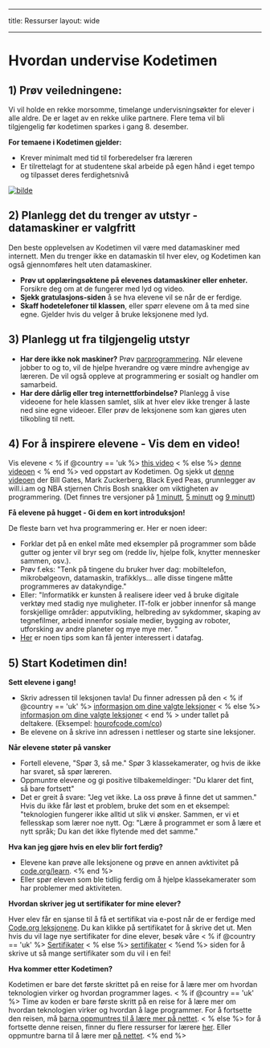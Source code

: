 * * *

title: Ressurser layout: wide

* * *

# Hvordan undervise Kodetimen

## 1) Prøv veiledningene:

Vi vil holde en rekke morsomme, timelange undervisningsøkter for elever i alle aldre. De er laget av en rekke ulike partnere. Flere tema vil bli tilgjengelig før kodetimen sparkes i gang 8. desember.

**For temaene i Kodetimen gjelder:**

  * Krever minimalt med tid til forberedelser fra læreren
  * Er tilrettelagt for at studentene skal arbeide på egen hånd i eget tempo og tilpasset deres ferdighetsnivå

[![bilde](http://code.org/images/tutorials.png)](http://code.org/learn)

## 2) Planlegg det du trenger av utstyr - datamaskiner er valgfritt

Den beste opplevelsen av Kodetimen vil være med datamaskiner med internett. Men du trenger ikke en datamaskin til hver elev, og Kodetimen kan også gjennomføres helt uten datamaskiner.

  * **Prøv ut opplæringsøktene på elevenes datamaskiner eller enheter.** Forsikre deg om at de fungerer med lyd og video.
  * **Sjekk gratulasjons-siden** å se hva elevene vil se når de er ferdige. 
  * **Skaff hodetelefoner til klassen**, eller spørr elevene om å ta med sine egne. Gjelder hvis du velger å bruke leksjonene med lyd.

## 3) Planlegg ut fra tilgjengelig utstyr

  * **Har dere ikke nok maskiner?** Prøv [parprogrammering](http://www.ncwit.org/resources/pair-programming-box-power-collaborative-learning). Når elevene jobber to og to, vil de hjelpe hverandre og være mindre avhengige av læreren. De vil også oppleve at programmering er sosialt og handler om samarbeid.
  * **Har dere dårlig eller treg internettforbindelse?** Planlegg å vise videoene for hele klassen samlet, slik at hver elev ikke trenger å laste ned sine egne videoer. Eller prøv de leksjonene som kan gjøres uten tilkobling til nett.

## 4) For å inspirere elevene - Vis dem en video!

Vis elevene < % if @country == 'uk %> [this video](https://www.youtube.com/watch?v=96B5-JGA9EQ) < % else %> [denne videoen](http://www.youtube.com/watch?v=FC5FbmsH4fw) < % end %> ved oppstart av Kodetimen. Og sjekk ut [denne videoen](http://youtube.com/codeorg) der Bill Gates, Mark Zuckerberg, Black Eyed Peas, grunnlegger av will.i.am og NBA stjernen Chris Bosh snakker om viktigheten av programmering. (Det finnes tre versjoner på [1 minutt](https://www.youtube.com/watch?v=qYZF6oIZtfc), [5 minutt](https://www.youtube.com/watch?v=nKIu9yen5nc) og [9 minutt](https://www.youtube.com/watch?v=dU1xS07N-FA))

**Få elevene på hugget - Gi dem en kort introduksjon!**

De fleste barn vet hva programmering er. Her er noen ideer:

  * Forklar det på en enkel måte med eksempler på programmer som både gutter og jenter vil bryr seg om (redde liv, hjelpe folk, knytter mennesker sammen, osv.).
  * Prøv f.eks: "Tenk på tingene du bruker hver dag: mobiltelefon, mikrobølgeovn, datamaskin, trafikklys... alle disse tingene måtte programmeres av datakyndige."
  * Eller: "Informatikk er kunsten å realisere ideer ved å bruke digitale verktøy med stadig nye muligheter. IT-folk er jobber innenfor så mange forskjellige områder: apputvikling, helbreding av sykdommer, skaping av tegnefilmer, arbeid innenfor sosiale medier, bygging av roboter, utforsking av andre planeter og mye mye mer. "
  * [Her](http://code.org/girls) er noen tips som kan få jenter interessert i datafag. 

## 5) Start Kodetimen din!

**Sett elevene i gang!**

  * Skriv adressen til leksjonen tavla! Du finner adressen på den < % if @country == 'uk' %> [informasjon om dine valgte leksjoner](http://uk.code.org/learn) < % else %> [informasjon om dine valgte leksjoner](http://code.org/learn) < end % > under tallet på deltakere. (Eksempel: [hourofcode.com/co](http://code.org/learn)) 
  * Be elevene on å skrive inn adressen i nettleser og starte sine leksjoner.

**Når elevene støter på vansker**

  * Fortell elevene, "Spør 3, så me." Spør 3 klassekamerater, og hvis de ikke har svaret, så spør læreren.
  * Oppmuntre elevene og gi positive tilbakemeldinger: "Du klarer det fint, så bare fortsett"
  * Det er greit å svare: "Jeg vet ikke. La oss prøve å finne det ut sammen." Hvis du ikke får løst et problem, bruke det som en et eksempel: "teknologien fungerer ikke alltid ut slik vi ønsker. Sammen, er vi et fellesskap som lærer noe nytt. Og: "Lære å programmet er som å lære et nytt språk; Du kan det ikke flytende med det samme."

**Hva kan jeg gjøre hvis en elev blir fort ferdig?**

  * Elevene kan prøve alle leksjonene og prøve en annen avktivitet på [code.org/learn](http://uk.code.org/learn). <% end %> 
  * Eller spør eleven som ble tidlig ferdig om å hjelpe klassekamerater som har problemer med aktiviteten.

**Hvordan skriver jeg ut sertifikater for mine elever?**

Hver elev får en sjanse til å få et sertifikat via e-post når de er ferdige med [Code.org leksjonene](http://studio.code.org). Du kan klikke på sertifikatet for å skrive det ut. Men hvis du vil lage nye sertifikater for dine elever, besøk våre < % if @country == 'uk' %> [Sertifikater](http://uk.code.org/certificates) < % else %> [sertifikater](http://code.org/certificates) < %end %> siden for å skrive ut så mange sertifikater som du vil i en fei!

**Hva kommer etter Kodetimen?**

Kodetimen er bare det første skrittet på en reise for å lære mer om hvordan teknologien virker og hvordan programmer lages. < % if @country == 'uk' %> Time av koden er bare første skritt på en reise for å lære mer om hvordan teknologien virker og hvordan å lage programmer. For å fortsette den reisen, må [barna oppmuntres til å lære mer på nettet](http://uk.code.org/learn/beyond). < % else %> for å fortsette denne reisen, finner du flere ressurser for lærere [her](http://code.org/educate). Eller oppmuntre barna til å lære mer [på nettet](http://code.org/learn/beyond). <% end %>
